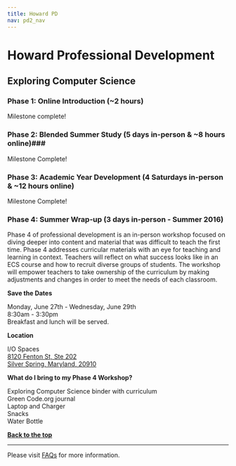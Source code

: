 ```yaml
---
title: Howard PD
nav: pd2_nav
---
```

<a id="top"></a>

# Howard Professional Development

<a id="ecs"></a>

## Exploring Computer Science

### Phase 1: Online Introduction (~2 hours) ###

Milestone complete! 

### Phase 2: Blended Summer Study  (5 days in-person & ~8 hours online)###


Milestone Complete! 



### Phase 3: Academic Year Development (4 Saturdays in-person & ~12 hours online) ###

Milestone Complete! 

### Phase 4: Summer Wrap-up (3 days in-person - Summer 2016) ###

Phase 4 of professional development is an in-person workshop focused on diving deeper into content and material that was difficult to teach the first time. Phase 4 addresses curricular materials with an eye for teaching and learning in context. Teachers
will reflect on what success looks like in an ECS course and how to recruit diverse groups of students. The workshop will empower teachers to take ownership of the curriculum by making adjustments and changes in order to meet the needs of each classroom.


**Save the Dates**

Monday, June 27th - Wednesday, June 29th
<br />
8:30am - 3:30pm
<br />
Breakfast and lunch will be served.

**Location**

I/O Spaces<br/>
[8120 Fenton St, Ste 202<br/>
Silver Spring, Maryland, 20910](https://goo.gl/maps/PGe6DrBNHit)

**What do I bring to my Phase 4 Workshop?**

Exploring Computer Science binder with curriculum 
<br />
Green Code.org journal 
<br />
Laptop and Charger<br/>
Snacks<br/>
Water Bottle
<br />


[**Back to the top**](#top)






----------
Please visit [FAQs](/educate/pd/15-16/faq) for more information.

<br />
<br />